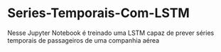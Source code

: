 # Series-Temporais-Com-LSTM
Nesse Jupyter Notebook é treinado uma LSTM capaz de prever séries temporais de passageiros de uma companhia aérea
